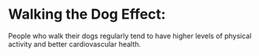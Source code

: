 # Walking the Dog Effect:

People who walk their dogs regularly tend to have higher levels of physical activity and better cardiovascular health.
